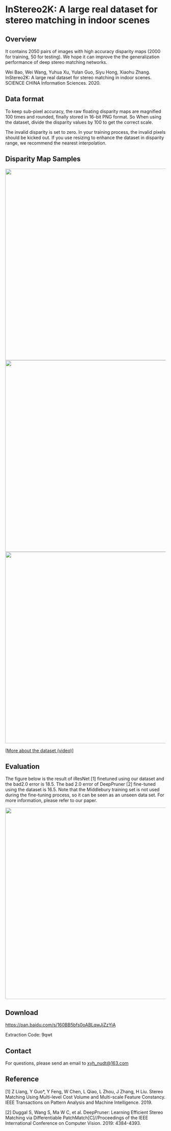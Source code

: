 # InStereo2K: A large real dataset for stereo matching in indoor scenes

## Overview
It contains 2050 pairs of images with high accuracy disparity maps (2000 for training, 50 for testing). 
We hope it can improve the the generalization performance of deep stereo matching networks.

Wei Bao, Wei Wang, Yuhua Xu, Yulan Guo, Siyu Hong, Xiaohu Zhang. InStereo2K: A large real dataset for stereo matching in indoor scenes. SCIENCE CHINA Information Sciences. 2020.

## Data format
To keep sub-pixel accuracy, the raw floating disparity maps are magnified 100 times and rounded, finally stored in 16-bit PNG format.
So When using the dataset, divide the disparity values by 100 to get the correct scale.

The invalid disparity is set to zero. In your training process, the invalid pixels should be kicked out.
If you use resizing to enhance the dataset in disparity range, we recommend the nearest interpolation.

## Disparity Map Samples
<img width="600" src="https://github.com/YuhuaXu/StereoDataset/blob/master/samples/1.png"/></div>
<img width="600" src="https://github.com/YuhuaXu/StereoDataset/blob/master/samples/2.png"/></div>
<img width="600" src="https://github.com/YuhuaXu/StereoDataset/blob/master/samples/3.png"/></div>

[[More about the dataset (video)]](https://v.youku.com/v_show/id_XNDE4MjgyNTg5Ng==.html?spm=a2h0k.11417342.soresults.dtitle)

## Evaluation
The figure below is the result of iResNet [1] finetuned using our dataset and the bad2.0 error is 18.5. The bad 2.0 error of DeepPruner [2] fine-tuned using the dataset is 16.5. Note that the Middlebury training set is not used during the fine-tuning process, so it can be seen as an unseen data set. For more information, please refer to our paper.

<img width="600" src="https://github.com/YuhuaXu/StereoDataset/blob/master/samples/eva_mid.png"/></div>

## Download
https://pan.baidu.com/s/160BB5bfs0oABLqwJjZzYiA 

Extraction Code: 9qwt 

## Contact
For questions, please send an email to xyh_nudt@163.com

## Reference
[1] Z Liang, Y Guo*, Y Feng, W Chen, L Qiao, L Zhou, J Zhang, H Liu. Stereo Matching Using Multi-level Cost Volume and Multi-scale Feature Constancy. IEEE Transactions on Pattern Analysis and Machine Intelligence. 2019.

[2] Duggal S, Wang S, Ma W C, et al. DeepPruner: Learning Efficient Stereo Matching via Differentiable PatchMatch[C]//Proceedings of the IEEE International Conference on Computer Vision. 2019: 4384-4393.
